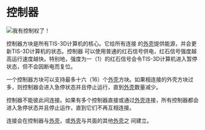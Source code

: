 # 控制器
![我有控制权了！](item:tis3d:controller)

控制器方块是所有TIS-3D计算机的核心。它给所有连接 的[外壳](casing.md)提供能源，并会更新TIS-3D计算机的状态。控制器 可以使用普通的红石信号供电，红石信号强度越高运行速度越快。特别地，强度为一（1）的红石信号会令TIS-3D计算机进入暂停状态，但不会因断电而复位。

一个控制器方块可以支持最多十六（16）个[外壳](casing.md)方块。如果相连接的外壳方块过多，则控制器会进入急停状态并且停止运行，直到[外壳](casing.md)数量减少。

控制器不能彼此间连接。如果有多个控制器直接或通过[外壳](casing.md)连接，所有控制器都会进入急停状态并且停止运作，直到它们不再互相连接。

连接会在控制器与[外壳](casing.md)，或[外壳](casing.md)与共面的其他[外壳](casing.md)之 间建立。
